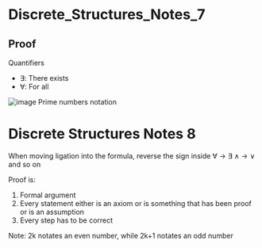 # Discrete_Structures_Notes_7

## Proof
Quantifiers
* ∃: There exists
* ∀: For all

![image](https://user-images.githubusercontent.com/89417727/152807137-53cb6371-2cc3-456f-a1a1-2465cb211da6.png)
Prime numbers notation

# Discrete Structures Notes 8
When moving ligation into the formula, reverse the sign inside
∀ -> ∃
∧ -> ∨
and so on

Proof is:
1. Formal argument
2. Every statement either is an axiom or is something that has been proof or is an assumption
3. Every step has to be correct
 
Note: 2k notates an even number, while 2k+1 notates an odd number

